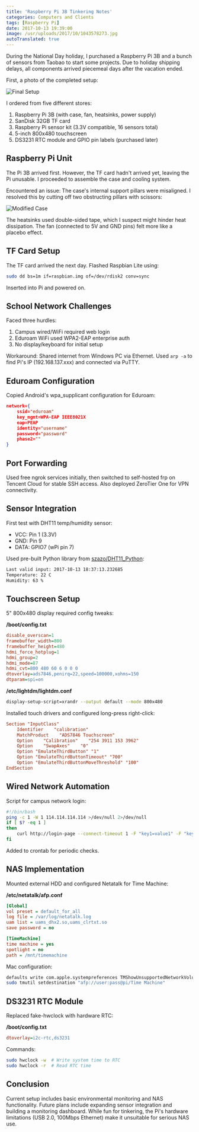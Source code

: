 ```yaml
---
title: 'Raspberry Pi 3B Tinkering Notes'  
categories: Computers and Clients
tags: [Raspberry Pi]  
date: 2017-10-13 19:39:00  
image: /usr/uploads/2017/10/1043578273.jpg
autoTranslated: true
---
```



During the National Day holiday, I purchased a Raspberry Pi 3B and a bunch of sensors from Taobao to start some projects. Due to holiday shipping delays, all components arrived piecemeal days after the vacation ended.

First, a photo of the completed setup:

![Final Setup][1]

I ordered from five different stores:

1. Raspberry Pi 3B (with case, fan, heatsinks, power supply)
2. SanDisk 32GB TF card  
3. Raspberry Pi sensor kit (3.3V compatible, 16 sensors total)  
4. 5-inch 800x480 touchscreen  
5. DS3231 RTC module and GPIO pin labels (purchased later)  

## Raspberry Pi Unit

The Pi 3B arrived first. However, the TF card hadn't arrived yet, leaving the Pi unusable. I proceeded to assemble the case and cooling system.

Encountered an issue: The case's internal support pillars were misaligned. I resolved this by cutting off two obstructing pillars with scissors:

![Modified Case][2]

The heatsinks used double-sided tape, which I suspect might hinder heat dissipation. The fan (connected to 5V and GND pins) felt more like a placebo effect.

## TF Card Setup

The TF card arrived the next day. Flashed Raspbian Lite using:

```bash
sudo dd bs=1m if=raspbian.img of=/dev/rdisk2 conv=sync
```

Inserted into Pi and powered on.

## School Network Challenges

Faced three hurdles:
1. Campus wired/WiFi required web login
2. Eduroam WiFi used WPA2-EAP enterprise auth
3. No display/keyboard for initial setup

Workaround: Shared internet from Windows PC via Ethernet. Used `arp -a` to find Pi's IP (192.168.137.xxx) and connected via PuTTY.

## Eduroam Configuration

Copied Android's wpa_supplicant configuration for Eduroam:

```json
network={
    ssid="eduroam"
    key_mgmt=WPA-EAP IEEE8021X
    eap=PEAP
    identity="username"
    password="password"
    phase2=""
}
```

## Port Forwarding

Used free ngrok services initially, then switched to self-hosted frp on Tencent Cloud for stable SSH access. Also deployed ZeroTier One for VPN connectivity.

## Sensor Integration

First test with DHT11 temp/humidity sensor:
- VCC: Pin 1 (3.3V)
- GND: Pin 9  
- DATA: GPIO7 (wPi pin 7)

Used pre-built Python library from [szazo/DHT11_Python][6]:

```bash
Last valid input: 2017-10-13 18:37:13.232685
Temperature: 22 C
Humidity: 63 %
```

## Touchscreen Setup

5" 800x480 display required config tweaks:

**/boot/config.txt**
```ini
disable_overscan=1
framebuffer_width=800
framebuffer_height=480
hdmi_force_hotplug=1
hdmi_group=2
hdmi_mode=87
hdmi_cvt=800 480 60 6 0 0 0
dtoverlay=ads7846,penirq=22,speed=100000,xohms=150
dtparam=spi=on
```

**/etc/lightdm/lightdm.conf**
```bash
display-setup-script=xrandr --output default --mode 800x480
```

Installed touch drivers and configured long-press right-click:

```ini
Section "InputClass"
    Identifier    "calibration"
    MatchProduct    "ADS7846 Touchscreen"
    Option    "Calibration"    "254 3911 153 3962"
    Option    "SwapAxes"    "0"
    Option "EmulateThirdButton" "1"
    Option "EmulateThirdButtonTimeout" "700"
    Option "EmulateThirdButtonMoveThreshold" "100"
EndSection
```

## Wired Network Automation

Script for campus network login:

```bash
#!/bin/bash
ping -c 1 -W 1 114.114.114.114 >/dev/null 2>/dev/null
if [ $? -eq 1 ]
then
    curl http://login-page --connect-timeout 1 -F "key1=value1" -F "key2=value2"
fi
```

Added to crontab for periodic checks.

## NAS Implementation

Mounted external HDD and configured Netatalk for Time Machine:

**/etc/netatalk/afp.conf**
```ini
[Global]
vol preset = default_for_all
log file = /var/log/netatalk.log
uam list = uams_dhx2.so,uams_clrtxt.so
save password = no

[TimeMachine]
time machine = yes
spotlight = no
path = /mnt/timemachine
```

Mac configuration:
```bash
defaults write com.apple.systempreferences TMShowUnsupportedNetworkVolumes 1
sudo tmutil setdestination "afp://user:pass@pi/Time Machine"
```

## DS3231 RTC Module

Replaced fake-hwclock with hardware RTC:

**/boot/config.txt**
```ini
dtoverlay=i2c-rtc,ds3231
```

Commands:
```bash
sudo hwclock -w  # Write system time to RTC
sudo hwclock -r  # Read RTC time
```

## Conclusion

Current setup includes basic environmental monitoring and NAS functionality. Future plans include expanding sensor integration and building a monitoring dashboard. While fun for tinkering, the Pi's hardware limitations (USB 2.0, 100Mbps Ethernet) make it unsuitable for serious NAS use.

[1]: /usr/uploads/2017/10/1043578273.jpg  
[2]: /usr/uploads/2017/10/2196120410.jpg  
[3]: https://www.raspberrypi.org/downloads/raspbian/  
[4]: /usr/uploads/2017/10/3108261224.jpg  
[5]: https://github.com/fatedier/frp/blob/master/README_zh.md  
[6]: https://github.com/szazo/DHT11_Python  
[7]: https://monal.im/netatalk/  
[8]: https://samuelhewitt.com/blog/2015-09-12-debian-linux-server-mac-os-time-machine-backups-how-to  
[9]: /usr/uploads/2017/10/972854234.jpg
